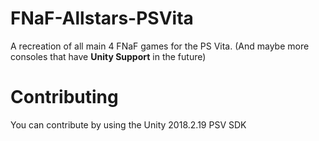 # FNaF-Allstars-PSVita
A recreation of all main 4 FNaF games for the PS Vita. (And maybe more consoles that have **Unity Support** in the future)

# Contributing
You can contribute by using the Unity 2018.2.19 PSV SDK

